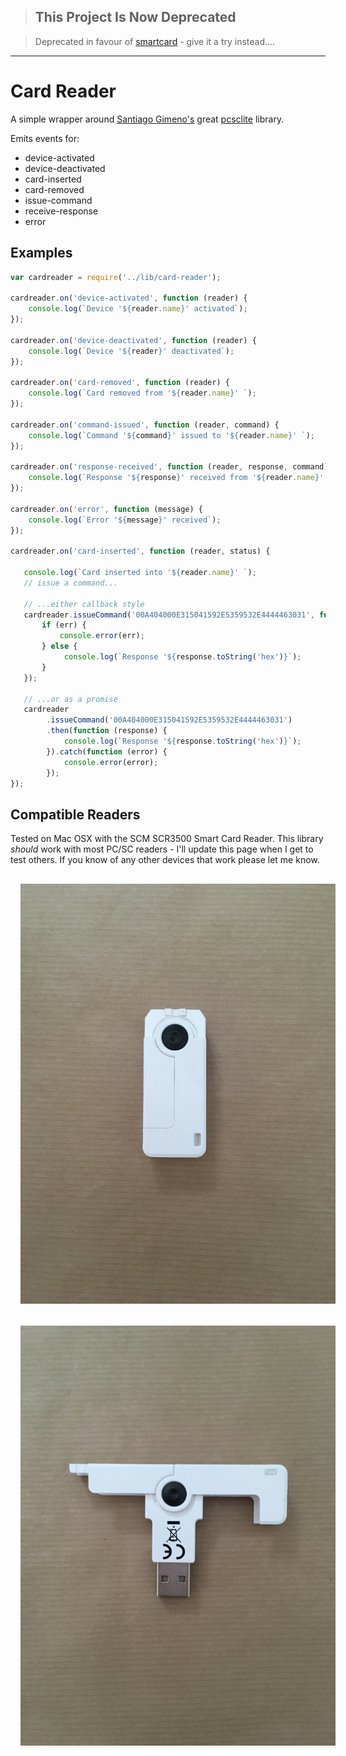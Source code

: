 

>## This Project Is Now Deprecated

>Deprecated in favour of [smartcard](https://github.com/tomkp/smartcard) - give it a try instead....

-----------------


# Card Reader

A simple wrapper around [Santiago Gimeno's](https://www.npmjs.org/~sgimeno) great [pcsclite](https://github.com/santigimeno/node-pcsclite) library.



Emits events for:

* device-activated
* device-deactivated
* card-inserted
* card-removed
* issue-command
* receive-response
* error


## Examples

```javascript
var cardreader = require('../lib/card-reader');

cardreader.on('device-activated', function (reader) {
    console.log(`Device '${reader.name}' activated`);
});

cardreader.on('device-deactivated', function (reader) {
    console.log(`Device '${reader}' deactivated`);
});

cardreader.on('card-removed', function (reader) {
    console.log(`Card removed from '${reader.name}' `);
});

cardreader.on('command-issued', function (reader, command) {
    console.log(`Command '${command}' issued to '${reader.name}' `);
});

cardreader.on('response-received', function (reader, response, command) {
    console.log(`Response '${response}' received from '${reader.name}' in response to '${command}'`);
});

cardreader.on('error', function (message) {
    console.log(`Error '${message}' received`);
});

cardreader.on('card-inserted', function (reader, status) {

   console.log(`Card inserted into '${reader.name}' `);
   // issue a command...

   // ...either callback style
   cardreader.issueCommand('00A404000E315041592E5359532E4444463031', function (err, response) {
       if (err) {
           console.error(err);
       } else {
            console.log(`Response '${response.toString('hex')}`);
       }
   });
       
   // ...or as a promise
   cardreader
        .issueCommand('00A404000E315041592E5359532E4444463031')
        .then(function (response) {
            console.log(`Response '${response.toString('hex')}`);
        }).catch(function (error) {
            console.error(error);
        });
});


```

## Compatible Readers

Tested on Mac OSX with the SCM SCR3500 Smart Card Reader. 
This library *should* work with most PC/SC readers - I'll update this page when I get to test others.
If you know of any other devices that work please let me know.
 

<div align="center">
   <img src="docs/scr3500-collapsed.JPG" width=600 style="margin:1rem;" />
</div>

<div align="center">
   <img src="docs/scr3500-expanded.JPG" width=600 style="margin:1rem;" />
</div>
